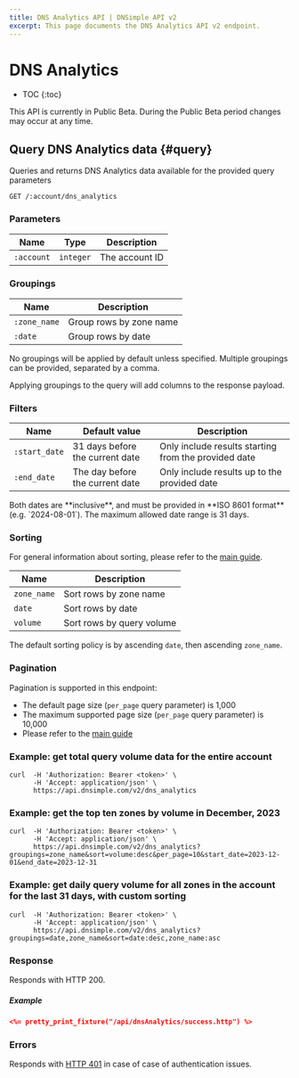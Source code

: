 ```yaml
---
title: DNS Analytics API | DNSimple API v2
excerpt: This page documents the DNS Analytics API v2 endpoint.
---
```


# DNS Analytics

* TOC
{:toc}

<note>
  This API is currently in Public Beta. During the Public Beta period changes may occur at any time.
</note>

## Query DNS Analytics data {#query}

Queries and returns DNS Analytics data available for the provided query parameters 

~~~
GET /:account/dns_analytics
~~~

### Parameters

Name | Type | Description
-----|------|------------
`:account` | `integer` | The account ID

### Groupings

Name | Description
-----|------------
`:zone_name` | Group rows by zone name
`:date` | Group rows by date

No groupings will be applied by default unless specified.
Multiple groupings can be provided, separated by a comma.

<info>
Applying groupings to the query will add columns to the response payload.
</info>

### Filters

Name | Default value                   | Description
-----|---------------------------------|------------
`:start_date` | 31 days before the current date | Only include results starting from the provided date
`:end_date` | The day before the current date | Only include results up to the provided date

<info>
Both dates are **inclusive**, and must be provided in **ISO 8601 format** (e.g. `2024-08-01`).
</info>

<warning>
The maximum allowed date range is 31 days.
</warning>

### Sorting

For general information about sorting, please refer to the [main guide](/v2/#sorting).

Name | Description
-----|------------
`zone_name` | Sort rows by zone name
`date` | Sort rows by date
`volume` | Sort rows by query volume

The default sorting policy is by ascending `date`, then ascending `zone_name`.

### Pagination

Pagination is supported in this endpoint:

- The default page size (`per_page` query parameter) is 1,000
- The maximum supported page size (`per_page` query parameter) is 10,000
- Please refer to the [main guide](/v2/#pagination)

### Example: get total query volume data for the entire account

~~~
curl  -H 'Authorization: Bearer <token>' \
      -H 'Accept: application/json' \
      https://api.dnsimple.com/v2/dns_analytics
~~~

### Example: get the top ten zones by volume in December, 2023

~~~
curl  -H 'Authorization: Bearer <token>' \
      -H 'Accept: application/json' \
      https://api.dnsimple.com/v2/dns_analytics?groupings=zone_name&sort=volume:desc&per_page=10&start_date=2023-12-01&end_date=2023-12-31
~~~

### Example: get daily query volume for all zones in the account for the last 31 days, with custom sorting

~~~
curl  -H 'Authorization: Bearer <token>' \
      -H 'Accept: application/json' \
      https://api.dnsimple.com/v2/dns_analytics?groupings=date,zone_name&sort=date:desc,zone_name:asc
~~~

### Response

Responds with HTTP 200.

##### Example

~~~json
<%= pretty_print_fixture("/api/dnsAnalytics/success.http") %>
~~~

### Errors

Responds with [HTTP 401](/v2#unauthorized) in case of case of authentication issues.